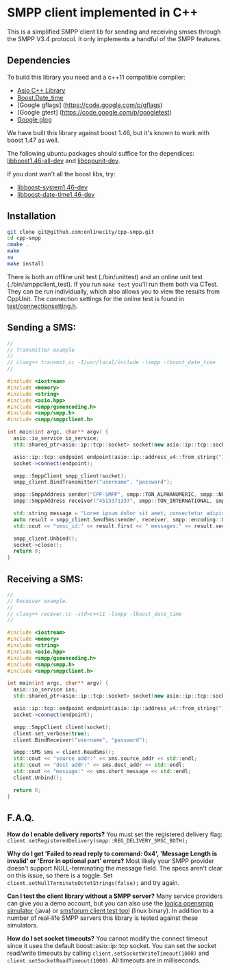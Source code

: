 SMPP client implemented in C++
=

This is a simplified SMPP client lib for sending and receiving smses through the SMPP V3.4 protocol.
It only implements a handful of the SMPP features.

Dependencies
----
To build this library you need and a c++11 compatible compiler:

 - [Asio C++ Library](http://think-async.com)
 - [Boost.Date_time](http://www.boost.org/doc/libs/1_47_0/doc/html/date_time.html)
 - [Google gflags] (https://code.google.com/p/gflags)
 - [Google gtest] (https://code.google.com/p/googletest)
 - [Google glog](https://code.google.com/p/google-glog)

We have built this library against boost 1.46, but it's known to work with boost 1.47 as well.

The following ubuntu packages should suffice for the dependices: [libboost1.46-all-dev](http://packages.ubuntu.com/oneiric/libboost1.46-all-dev) and [libcppunit-dev](http://packages.ubuntu.com/oneiric/libcppunit-dev).

If you dont wan't all the boost libs, try:

 - [libboost-system1.46-dev](http://packages.ubuntu.com/oneiric/libboost-system1.46-dev)
 - [libboost-date-time1.46-dev](http://packages.ubuntu.com/oneiric/libboost-date-time1.46-dev)

Installation
----
``` sh
git clone git@github.com:onlinecity/cpp-smpp.git
cd cpp-smpp
cmake .
make
su
make install
```

There is both an offline unit test (./bin/unittest) and an online unit test (./bin/smppclient_test). If you run ```make test``` you'll run them both via CTest. They can be run individually, which also allows you to view the results from CppUnit. The connection settings for the online test is found in [test/connectionsetting.h](https://github.com/onlinecity/cpp-smpp/blob/master/test/connectionsetting.h).

Sending a SMS:
----

``` c++
//
// Transmitter example
//
// clang++ transmit.cc -I/usr/local/include -lsmpp -lboost_date_time
//

#include <iostream>
#include <memory>
#include <string>
#include <asio.hpp>
#include <smpp/gsmencoding.h>
#include <smpp/smpp.h>
#include <smpp/smppclient.h>

int main(int argc, char** argv) {
  asio::io_service io_service;
  std::shared_ptr<asio::ip::tcp::socket> socket(new asio::ip::tcp::socket(io_service));

  asio::ip::tcp::endpoint endpoint(asio::ip::address_v4::from_string("127.0.0.1"), 2775);
  socket->connect(endpoint);

  smpp::SmppClient smpp_client(socket);
  smpp_client.BindTransmitter("username", "password");

  smpp::SmppAddress sender("CPP-SMPP", smpp::TON_ALPHANUMERIC, smpp::NPI_UNKNOWN);
  smpp::SmppAddress receiver("4513371337", smpp::TON_INTERNATIONAL, smpp::NPI_E164);

  std::string message = "Lorem ipsum dolor sit amet, consectetur adipiscing elit. Maecenas sollicitudin.";
  auto result = smpp_client.SendSms(sender, receiver, smpp::encoding::GsmEncoder::EncodeGsm0338(message));
  std::cout << "smsc_id:" << result.first << " messages:" << result.second << std::endl;

  smpp_client.Unbind();
  socket->close();
  return 0;
}
```

Receiving a SMS:
----

``` c++
//
// Receiver example.
//
// clang++ recever.cc -std=c++11 -lsmpp -lboost_date_time
//

#include <iostream>
#include <memory>
#include <string>
#include <asio.hpp>
#include <smpp/gsmencoding.h>
#include <smpp/smpp.h>
#include <smpp/smppclient.h>

int main(int argc, char** argv) {
  asio::io_service ios;
  std::shared_ptr<asio::ip::tcp::socket> socket(new asio::ip::tcp::socket(ios));

  asio::ip::tcp::endpoint endpoint(asio::ip::address_v4::from_string("127.0.0.1"), 2775);
  socket->connect(endpoint);

  smpp::SmppClient client(socket);
  client.set_verbose(true);
  client.BindReceiver("username", "password");

  smpp::SMS sms = client.ReadSms();
  std::cout << "source addr:" << sms.source_addr << std::endl;
  std::cout << "dest addr:" << sms.dest_addr << std::endl;
  std::cout << "message:" << sms.short_message << std::endl;
  client.Unbind();

  return 0;
}

```

F.A.Q.
----

**How do I enable delivery reports?**
You must set the registered delivery flag: ```client.setRegisteredDelivery(smpp::REG_DELIVERY_SMSC_BOTH);```

**Why do I get 'Failed to read reply to command: 0x4', 'Message Length is invalid' or 'Error in optional part' errors?**
Most likely your SMPP provider doesn't support NULL-terminating the message field. The specs aren't clear on this issue, so there is a toggle. Set ```client.setNullTerminateOctetStrings(false);``` and try again.

**Can I test the client library without a SMPP server?**
Many service providers can give you a demo account, but you can also use the [logica opensmpp simulator](http://opensmpp.logica.com/CommonPart/Introduction/Introduction.htm#simulator) (java) or [smsforum client test tool](http://www.smsforum.net/sctt_v1.0.Linux.tar.gz) (linux binary). In addition to a number of real-life SMPP servers this library is tested against these simulators.

**How do I set socket timeouts?**
You cannot modify the connect timeout since it uses the default boost::asio::ip::tcp socket. You can set the socket read/write timeouts by calling ```client.setSocketWriteTimeout(1000)``` and ```client.setSocketReadTimeout(1000)```. All timeouts are in milliseconds.

